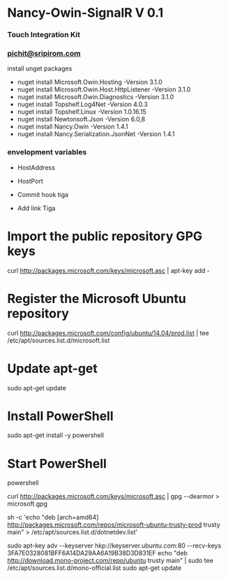 # Nancy-Owin-SignalR V 0.1

### Touch Integration Kit
### pichit@sripirom.com



install unget packages
- nuget install Microsoft.Owin.Hosting -Version 3.1.0
- nuget install Microsoft.Owin.Host.HttpListener -Version 3.1.0
- nuget install Microsoft.Owin.Diagnostics -Version 3.1.0
- nuget install Topshelf.Log4Net -Version 4.0.3
- nuget install Topshelf.Linux -Version 1.0.16.15
- nuget install Newtonsoft.Json -Version 6.0,8
- nuget install Nancy.Owin -Version 1.4.1
- nuget install Nancy.Serialization.JsonNet -Version 1.4.1


### envelopment variables
- HostAddress
- HostPort

- Commit hook tiga

- Add link Tiga



# Import the public repository GPG keys
curl http://packages.microsoft.com/keys/microsoft.asc | apt-key add -

# Register the Microsoft Ubuntu repository
curl http://packages.microsoft.com/config/ubuntu/14.04/prod.list | tee /etc/apt/sources.list.d/microsoft.list

# Update apt-get
sudo apt-get update

# Install PowerShell
sudo apt-get install -y powershell

# Start PowerShell
powershell

curl http://packages.microsoft.com/keys/microsoft.asc | gpg --dearmor > microsoft.gpg

sh -c 'echo "deb [arch=amd64] http://packages.microsoft.com/repos/microsoft-ubuntu-trusty-prod trusty main" > /etc/apt/sources.list.d/dotnetdev.list'

sudo apt-key adv --keyserver hkp://keyserver.ubuntu.com:80 --recv-keys 3FA7E0328081BFF6A14DA29AA6A19B38D3D831EF
echo "deb http://download.mono-project.com/repo/ubuntu trusty main" | sudo tee /etc/apt/sources.list.d/mono-official.list
sudo apt-get update